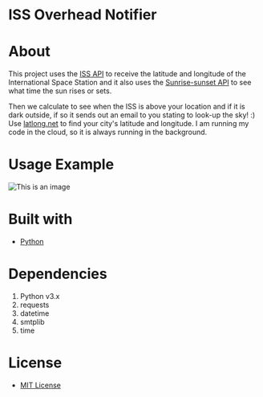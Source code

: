 # ISS Overhead Notifier

# About
This project uses the [ISS API](http://open-notify.org/Open-Notify-API/ISS-Location-Now/)  to receive the latitude and longitude of the International Space Station and it also uses the [Sunrise-sunset API](https://sunrise-sunset.org/api) to see what time the sun rises or sets.

Then we calculate to see when the ISS is above your location and if it is dark outside, if so it sends out an email to you stating to look-up the sky! :) 
Use [latlong.net](https://www.latlong.net/) to find your city's latitude and longitude.
I am running my code in the cloud, so it is always running in the background.

# Usage Example
![This is an image](https://i.imgur.com/WaPBYUy.png)

# Built with
- [Python](https://www.python.org/)

# Dependencies
1. Python v3.x
2. requests
3. datetime
4. smtplib
5. time

# License
- [MIT License](https://github.com/Solyyy/iss_overhead_notifier/blob/main/LICENSE.TXT)
